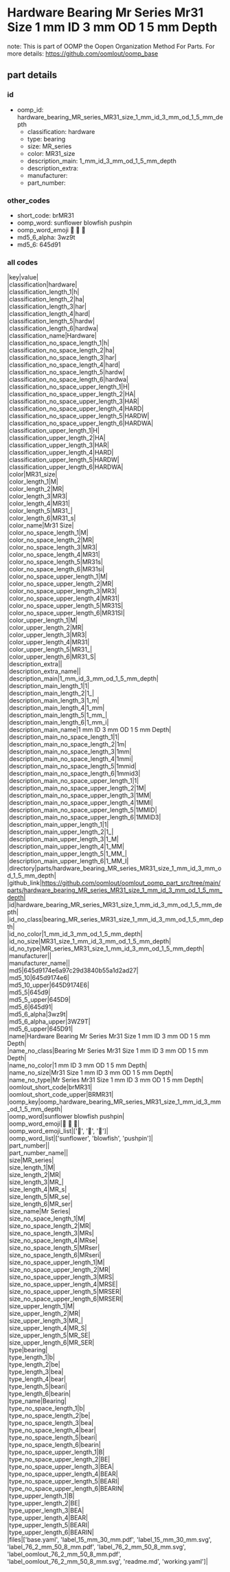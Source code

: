 # Hardware Bearing Mr Series Mr31 Size 1 mm ID 3 mm OD 1 5 mm Depth  

note: This is part of OOMP the Oopen Organization Method For Parts. For more details: https://github.com/oomlout/oomp_base

##  part details





### id
* oomp_id: hardware_bearing_MR_series_MR31_size_1_mm_id_3_mm_od_1_5_mm_depth
  * classification: hardware
  * type: bearing
  * size: MR_series
  * color: MR31_size
  * description_main: 1_mm_id_3_mm_od_1_5_mm_depth
  * description_extra: 
  * manufacturer: 
  * part_number: 

### other_codes
* short_code: brMR31
* oomp_word: sunflower blowfish pushpin
* oomp_word_emoji :sunflower: :blowfish: :pushpin:
* md5_6_alpha: 3wz9t
* md5_6: 645d91

### all codes 
|key|value|  
|classification|hardware|  
|classification_length_1|h|  
|classification_length_2|ha|  
|classification_length_3|har|  
|classification_length_4|hard|  
|classification_length_5|hardw|  
|classification_length_6|hardwa|  
|classification_name|Hardware|  
|classification_no_space_length_1|h|  
|classification_no_space_length_2|ha|  
|classification_no_space_length_3|har|  
|classification_no_space_length_4|hard|  
|classification_no_space_length_5|hardw|  
|classification_no_space_length_6|hardwa|  
|classification_no_space_upper_length_1|H|  
|classification_no_space_upper_length_2|HA|  
|classification_no_space_upper_length_3|HAR|  
|classification_no_space_upper_length_4|HARD|  
|classification_no_space_upper_length_5|HARDW|  
|classification_no_space_upper_length_6|HARDWA|  
|classification_upper_length_1|H|  
|classification_upper_length_2|HA|  
|classification_upper_length_3|HAR|  
|classification_upper_length_4|HARD|  
|classification_upper_length_5|HARDW|  
|classification_upper_length_6|HARDWA|  
|color|MR31_size|  
|color_length_1|M|  
|color_length_2|MR|  
|color_length_3|MR3|  
|color_length_4|MR31|  
|color_length_5|MR31_|  
|color_length_6|MR31_s|  
|color_name|Mr31 Size|  
|color_no_space_length_1|M|  
|color_no_space_length_2|MR|  
|color_no_space_length_3|MR3|  
|color_no_space_length_4|MR31|  
|color_no_space_length_5|MR31s|  
|color_no_space_length_6|MR31si|  
|color_no_space_upper_length_1|M|  
|color_no_space_upper_length_2|MR|  
|color_no_space_upper_length_3|MR3|  
|color_no_space_upper_length_4|MR31|  
|color_no_space_upper_length_5|MR31S|  
|color_no_space_upper_length_6|MR31SI|  
|color_upper_length_1|M|  
|color_upper_length_2|MR|  
|color_upper_length_3|MR3|  
|color_upper_length_4|MR31|  
|color_upper_length_5|MR31_|  
|color_upper_length_6|MR31_S|  
|description_extra||  
|description_extra_name||  
|description_main|1_mm_id_3_mm_od_1_5_mm_depth|  
|description_main_length_1|1|  
|description_main_length_2|1_|  
|description_main_length_3|1_m|  
|description_main_length_4|1_mm|  
|description_main_length_5|1_mm_|  
|description_main_length_6|1_mm_i|  
|description_main_name|1 mm ID 3 mm OD 1 5 mm Depth|  
|description_main_no_space_length_1|1|  
|description_main_no_space_length_2|1m|  
|description_main_no_space_length_3|1mm|  
|description_main_no_space_length_4|1mmi|  
|description_main_no_space_length_5|1mmid|  
|description_main_no_space_length_6|1mmid3|  
|description_main_no_space_upper_length_1|1|  
|description_main_no_space_upper_length_2|1M|  
|description_main_no_space_upper_length_3|1MM|  
|description_main_no_space_upper_length_4|1MMI|  
|description_main_no_space_upper_length_5|1MMID|  
|description_main_no_space_upper_length_6|1MMID3|  
|description_main_upper_length_1|1|  
|description_main_upper_length_2|1_|  
|description_main_upper_length_3|1_M|  
|description_main_upper_length_4|1_MM|  
|description_main_upper_length_5|1_MM_|  
|description_main_upper_length_6|1_MM_I|  
|directory|parts/hardware_bearing_MR_series_MR31_size_1_mm_id_3_mm_od_1_5_mm_depth|  
|github_link|https://github.com/oomlout/oomlout_oomp_part_src/tree/main/parts/hardware_bearing_MR_series_MR31_size_1_mm_id_3_mm_od_1_5_mm_depth|  
|id|hardware_bearing_MR_series_MR31_size_1_mm_id_3_mm_od_1_5_mm_depth|  
|id_no_class|bearing_MR_series_MR31_size_1_mm_id_3_mm_od_1_5_mm_depth|  
|id_no_color|1_mm_id_3_mm_od_1_5_mm_depth|  
|id_no_size|MR31_size_1_mm_id_3_mm_od_1_5_mm_depth|  
|id_no_type|MR_series_MR31_size_1_mm_id_3_mm_od_1_5_mm_depth|  
|manufacturer||  
|manufacturer_name||  
|md5|645d9174e6a97c29d3840b55a1d2ad27|  
|md5_10|645d9174e6|  
|md5_10_upper|645D9174E6|  
|md5_5|645d9|  
|md5_5_upper|645D9|  
|md5_6|645d91|  
|md5_6_alpha|3wz9t|  
|md5_6_alpha_upper|3WZ9T|  
|md5_6_upper|645D91|  
|name|Hardware Bearing Mr Series Mr31 Size 1 mm ID 3 mm OD 1 5 mm Depth|  
|name_no_class|Bearing Mr Series Mr31 Size 1 mm ID 3 mm OD 1 5 mm Depth|  
|name_no_color|1 mm ID 3 mm OD 1 5 mm Depth|  
|name_no_size|Mr31 Size 1 mm ID 3 mm OD 1 5 mm Depth|  
|name_no_type|Mr Series Mr31 Size 1 mm ID 3 mm OD 1 5 mm Depth|  
|oomlout_short_code|brMR31|  
|oomlout_short_code_upper|BRMR31|  
|oomp_key|oomp_hardware_bearing_MR_series_MR31_size_1_mm_id_3_mm_od_1_5_mm_depth|  
|oomp_word|sunflower blowfish pushpin|  
|oomp_word_emoji|:sunflower: :blowfish: :pushpin:|  
|oomp_word_emoji_list|[':sunflower:', ':blowfish:', ':pushpin:']|  
|oomp_word_list|['sunflower', 'blowfish', 'pushpin']|  
|part_number||  
|part_number_name||  
|size|MR_series|  
|size_length_1|M|  
|size_length_2|MR|  
|size_length_3|MR_|  
|size_length_4|MR_s|  
|size_length_5|MR_se|  
|size_length_6|MR_ser|  
|size_name|Mr Series|  
|size_no_space_length_1|M|  
|size_no_space_length_2|MR|  
|size_no_space_length_3|MRs|  
|size_no_space_length_4|MRse|  
|size_no_space_length_5|MRser|  
|size_no_space_length_6|MRseri|  
|size_no_space_upper_length_1|M|  
|size_no_space_upper_length_2|MR|  
|size_no_space_upper_length_3|MRS|  
|size_no_space_upper_length_4|MRSE|  
|size_no_space_upper_length_5|MRSER|  
|size_no_space_upper_length_6|MRSERI|  
|size_upper_length_1|M|  
|size_upper_length_2|MR|  
|size_upper_length_3|MR_|  
|size_upper_length_4|MR_S|  
|size_upper_length_5|MR_SE|  
|size_upper_length_6|MR_SER|  
|type|bearing|  
|type_length_1|b|  
|type_length_2|be|  
|type_length_3|bea|  
|type_length_4|bear|  
|type_length_5|beari|  
|type_length_6|bearin|  
|type_name|Bearing|  
|type_no_space_length_1|b|  
|type_no_space_length_2|be|  
|type_no_space_length_3|bea|  
|type_no_space_length_4|bear|  
|type_no_space_length_5|beari|  
|type_no_space_length_6|bearin|  
|type_no_space_upper_length_1|B|  
|type_no_space_upper_length_2|BE|  
|type_no_space_upper_length_3|BEA|  
|type_no_space_upper_length_4|BEAR|  
|type_no_space_upper_length_5|BEARI|  
|type_no_space_upper_length_6|BEARIN|  
|type_upper_length_1|B|  
|type_upper_length_2|BE|  
|type_upper_length_3|BEA|  
|type_upper_length_4|BEAR|  
|type_upper_length_5|BEARI|  
|type_upper_length_6|BEARIN|  
|files|['base.yaml', 'label_15_mm_30_mm.pdf', 'label_15_mm_30_mm.svg', 'label_76_2_mm_50_8_mm.pdf', 'label_76_2_mm_50_8_mm.svg', 'label_oomlout_76_2_mm_50_8_mm.pdf', 'label_oomlout_76_2_mm_50_8_mm.svg', 'readme.md', 'working.yaml']|  
